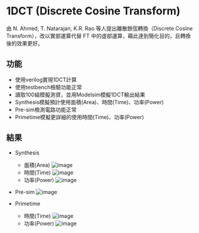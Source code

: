 # 1DCT (Discrete Cosine Transform)
由 N. Ahmed, T. Natarajan, K.R. Rao 等人提出離散餘弦轉換（Discrete Cosine Transform），改以實部運算代替 FT 中的虛部運算，藉此達到簡化目的，且轉換後的效果更好。

## 功能
*  使用verilog實現1DCT計算
*  使用testbench檢驗功能正常
*  讀取100組模擬測資，並用Modelsim模擬1DCT輸出結果
*  Synthesis模擬預計使用面積(Area)、時間(Time)、功率(Power)
*  Pre-sim檢測電路功能正常
*  Primetime模擬更詳細的使用時間(Time)、功率(Power)

## 結果
*  Synthesis
   *   面積(Area)
   ![image](https://github.com/TingKaiHsu0525/1DCT/assets/145333999/96741cf0-4f44-4ebb-8bbc-a6292dbeef30)
   *    時間(Time)
     ![image](https://github.com/TingKaiHsu0525/1DCT/assets/145333999/846629a0-0a25-4347-942b-394196b748fb)
   *    功率(Power)
     ![image](https://github.com/TingKaiHsu0525/1DCT/assets/145333999/46217a93-cc3e-4f59-b70c-f51ede26234b)

*  Pre-sim
  ![image](https://github.com/TingKaiHsu0525/1DCT/assets/145333999/c07c7355-2f5a-44a1-a452-266ca8be6b7d)

*  Primetime
   *    時間(Time)
     ![image](https://github.com/TingKaiHsu0525/1DCT/assets/145333999/fa399603-f836-4a9e-87c1-8aff4c9cfb5e)
   *    功率(Power)
     ![image](https://github.com/TingKaiHsu0525/1DCT/assets/145333999/be65025e-7fd2-4ee8-b5a3-8d8c08f95b78)
